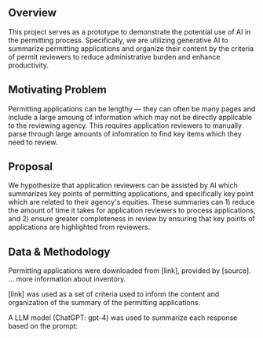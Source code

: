 ## Overview

This project serves as a prototype to demonstrate the potential use of AI in the permitting process. Specifically, we are utilizing generative AI to summarize permitting applications and organize their content by the criteria of permit reviewers to reduce administrative burden and enhance productivity.

## Motivating Problem

Permitting applications can be lengthy –– they can often be many pages and include a large amoung of information which may not be directly applicable to the reviewing agency. This requires application reviewers to manually parse through large amounts of infomration to find key items which they need to review.

## Proposal

We hypothesize that application reviewers can be assisted by AI which summarizes key points of permitting applications, and specifically key point which are related to their agency's equities. These summaries can 1) reduce the amount of time it takes for application reviewers to process applications, and 2) ensure greater completeness in review by ensuring that key points of applications are highlighted from reviewers.

## Data & Methodology

Permitting applications were downloaded from [link], provided by [source]. ... more information about inventory.

[link] was used as a set of criteria used to inform the content and organization of the summary of the permitting applications.

A LLM model (ChatGPT: gpt-4) was used to summarize each response based on the prompt:
